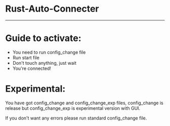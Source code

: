 # Rust-Auto-Connecter
---
# Guide to activate:
- You need to run config_change file
- Run start file
- Don't touch anything, just wait
- You're connected!
# Experimental:
You have got config_change and config_change_exp files, config_change is release but config_change_exp is experimental version with GUI.

If you don't want any errors please run standard config_change file.
